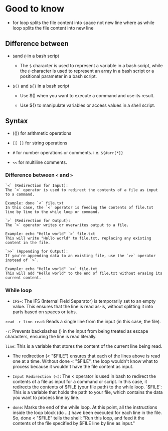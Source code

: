 # Good to know

- for loop splits the file content into space not new line where as while loop splits the file content into new line

## Difference between

- `$`and `@` in a bash script
  - The `$` character is used to represent a variable in a bash script, while the `@` character is used to represent an array in a bash script or a positional parameter in a bash script.

- `$()` and `${}` in a bash script
  - Use $() when you want to execute a command and use its result.

  - Use ${} to manipulate variables or access values in a shell script.

## Syntax

- (()) for arithmetic operations

- `[[ ]]` for string operations

- `#` for number operations or comments. i.e. `${#arr[*]}`
- `<<` for multiline comments.

### Difference between `<` and `>`

    `<` (Redirection for Input):
    The `<` operator is used to redirect the contents of a file as input to a command.

    Example: done `<` file.txt
    In this case, the `<` operator is feeding the contents of file.txt line by line to the while loop or command.

    `>` (Redirection for Output):
    The `>` operator writes or overwrites output to a file.

    Example: echo "Hello world" `>` file.txt
    This will write "Hello world" to file.txt, replacing any existing content in the file.

    `>>` (Appending for Output):
    If you're appending data to an existing file, use the `>>` operator instead of `>`.

    Example: echo "Hello world" `>>` file.txt
    This will add "Hello world" to the end of file.txt without erasing its current content.

### While loop

- `IFS=`: The IFS (Internal Field Separator) is temporarily set to an empty value. This ensures that the line is read as-is, without splitting it into parts based on spaces or tabs.

`read -r line`: `read`: Reads a single line from the input (in this case, the file).

`-r`: Prevents backslashes (\) in the input from being treated as escape characters, ensuring the line is read literally.

`line`: This is a variable that stores the content of the current line being read.

- The redirection (< "$FILE") ensures that each of the lines above is read one at a time. Without done < "$FILE", the loop wouldn't know what to process because it wouldn't have the file content as input.

- `Input Redirection (<)`: The < operator is used in bash to redirect the contents of a file as input for a command or script. In this case, it redirects the contents of $FILE (your file path) to the while loop. `$FILE`: This is a variable that holds the path to your file, which contains the data you want to process line by line.

- `done`: Marks the end of the while loop. At this point, all the instructions inside the loop block (do ...) have been executed for each line in the file. So, done < "$FILE" tells the shell: "Run this loop, and feed it the contents of the file specified by $FILE line by line as input."
